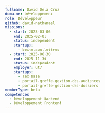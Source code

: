 ```yaml
---
fullname: David Dela Cruz
domaine: Développement
role: Développeur
github: david-nathanael
missions:
  - start: 2023-03-06
    end: 2025-02-01
    status: independent
    startups:
      - boite.aux.lettres
  - start: 2025-06-30
    end: 2025-11-30
    status: independent
    employer: ut7
    startups:
      - lex-base
      - portail-greffe-gestion-des-audiences
      - portail-greffe-gestion-des-dossiers
memberType: beta
competences:
  - Développement Backend
  - Développement Frontend
---
```

